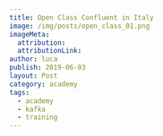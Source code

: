 ```yaml
---
title: Open Class Confluent in Italy
image: /img/posts/open_class_01.png
imageMeta:
  attribution:
  attributionLink:
author: luca
publish: 2019-06-03
layout: Post
category: academy
tags:
  - academy
  - kafka
  - training
---
```

